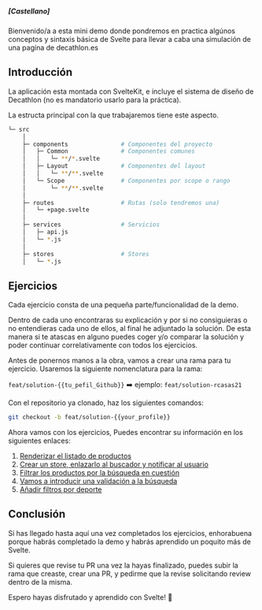 ##### [Castellano]

Bienvenido/a a esta mini demo donde pondremos en practica algúnos conceptos y sintaxis básica de Svelte para llevar a caba una simulación de una pagína de decathlon.es

## Introducción

La aplicación esta montada con SvelteKit, e incluye el sistema de diseño de Decathlon (no es mandatorio usarlo para la práctica).

La estructa principal con la que trabajaremos tiene este aspecto.

```bash
└─ src
    │
    ├─ components               # Componentes del proyecto
    │   ├─ Common               # Componentes comunes
    │   │   └─ **/*.svelte
    │   ├─ Layout               # Componentes del layout
    │   │   └─ **/**.svelte
    │   └─ Scope                # Componentes por scope o rango
    │       └─ **/**.svelte
    │
    ├─ routes                   # Rutas (solo tendremos una)
    │   └─ +page.svelte
    │
    ├─ services                 # Servicios
    │   ├─ api.js
    │   └─ *.js
    │
    ├─ stores                   # Stores
    │   └─ *.js
```

## Ejercicios

Cada ejercicio consta de una pequeña parte/funcionalidad de la demo.

Dentro de cada uno encontraras su explicación y por si no consiguieras o no entendieras cada uno de ellos, al final he adjuntado la solución. De esta manera si te atascas en alguno puedes coger y/o comparar la solución y poder continuar correlativamente con todos los ejercicios.

Antes de ponernos manos a la obra, vamos a crear una rama para tu ejercicio. Usaremos la siguiente nomenclatura para la rama:

`feat/solution-{{tu_pefil_Github}}` ➡️ ejemplo: `feat/solution-rcasas21`

Con el repositorio ya clonado, haz los siguientes comandos:

```bash
git checkout -b feat/solution-{{your_profile}}
```

Ahora vamos con los ejercicios, Puedes encontrar su información en los siguientes enlaces:

1. [Renderizar el listado de productos](./exercise-1.md)
2. [Crear un store, enlazarlo al buscador y notificar al usuario](./exercise-2.md)
3. [Filtrar los productos por la búsqueda en cuestión](./exercise-3.md)
4. [Vamos a introducir una validación a la búsqueda](./exercise-4.md)
5. [Añadir filtros por deporte](./exercise-5.md)

## Conclusión

Si has llegado hasta aquí una vez completados los ejercicios, enhorabuena porque habrás completado la demo y habrás aprendido un poquito más de Svelte.

Si quieres que revise tu PR una vez la hayas finalizado, puedes subir la rama que creaste, crear una PR, y pedirme que la revise solicitando review dentro de la misma.

Espero hayas disfrutado y aprendido con Svelte! 👋
